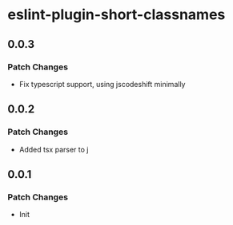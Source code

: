 # eslint-plugin-short-classnames

## 0.0.3

### Patch Changes

-   Fix typescript support, using jscodeshift minimally

## 0.0.2

### Patch Changes

-   Added tsx parser to j

## 0.0.1

### Patch Changes

-   Init
